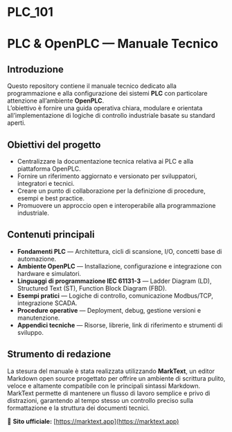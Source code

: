 # PLC_101
# PLC & OpenPLC — Manuale Tecnico

## Introduzione

Questo repository contiene il manuale tecnico dedicato alla programmazione e alla configurazione dei sistemi **PLC** con particolare attenzione all’ambiente **OpenPLC**.  
L’obiettivo è fornire una guida operativa chiara, modulare e orientata all’implementazione di logiche di controllo industriale basate su standard aperti.

## Obiettivi del progetto

- Centralizzare la documentazione tecnica relativa ai PLC e alla piattaforma OpenPLC.  
- Fornire un riferimento aggiornato e versionato per sviluppatori, integratori e tecnici.  
- Creare un punto di collaborazione per la definizione di procedure, esempi e best practice.  
- Promuovere un approccio open e interoperabile alla programmazione industriale.

## Contenuti principali

- **Fondamenti PLC** — Architettura, cicli di scansione, I/O, concetti base di automazione.  
- **Ambiente OpenPLC** — Installazione, configurazione e integrazione con hardware e simulatori.  
- **Linguaggi di programmazione IEC 61131-3** — Ladder Diagram (LD), Structured Text (ST), Function Block Diagram (FBD).  
- **Esempi pratici** — Logiche di controllo, comunicazione Modbus/TCP, integrazione SCADA.  
- **Procedure operative** — Deployment, debug, gestione versioni e manutenzione.  
- **Appendici tecniche** — Risorse, librerie, link di riferimento e strumenti di sviluppo.

## Strumento di redazione

La stesura del manuale è stata realizzata utilizzando **MarkText**, un editor Markdown open source progettato per offrire un ambiente di scrittura pulito, veloce e altamente compatibile con le principali sintassi Markdown.  
MarkText permette di mantenere un flusso di lavoro semplice e privo di distrazioni, garantendo al tempo stesso un controllo preciso sulla formattazione e la struttura dei documenti tecnici.

🔗 **Sito ufficiale:** [https://marktext.app](https://marktext.app)

